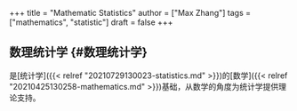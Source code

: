 +++
title = "Mathematic Statistics"
author = ["Max Zhang"]
tags = ["mathematics", "statistic"]
draft = false
+++

## 数理统计学 {#数理统计学}

是[统计学]({{< relref "20210729130023-statistics.md" >}})的[数学]({{< relref "20210425130258-mathematics.md" >}})基础，从数学的角度为统计学提供理论支持。
